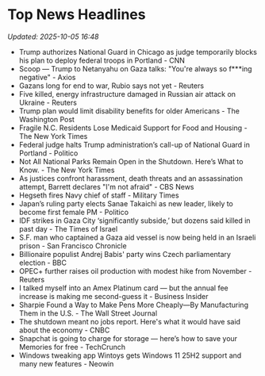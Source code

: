 # Top News Headlines

_Updated: 2025-10-05 16:48_

- Trump authorizes National Guard in Chicago as judge temporarily blocks his plan to deploy federal troops in Portland - CNN
- Scoop — Trump to Netanyahu on Gaza talks: "You're always so f***ing negative" - Axios
- Gazans long for end to war, Rubio says not yet - Reuters
- Five killed, energy infrastructure damaged in Russian air attack on Ukraine - Reuters
- Trump plan would limit disability benefits for older Americans - The Washington Post
- Fragile N.C. Residents Lose Medicaid Support for Food and Housing - The New York Times
- Federal judge halts Trump administration’s call-up of National Guard in Portland - Politico
- Not All National Parks Remain Open in the Shutdown. Here’s What to Know. - The New York Times
- As justices confront harassment, death threats and an assassination attempt, Barrett declares "I'm not afraid" - CBS News
- Hegseth fires Navy chief of staff - Military Times
- Japan’s ruling party elects Sanae Takaichi as new leader, likely to become first female PM - Politico
- IDF strikes in Gaza City ‘significantly subside,’ but dozens said killed in past day - The Times of Israel
- S.F. man who captained a Gaza aid vessel is now being held in an Israeli prison - San Francisco Chronicle
- Billionaire populist Andrej Babis' party wins Czech parliamentary election - BBC
- OPEC+ further raises oil production with modest hike from November - Reuters
- I talked myself into an Amex Platinum card — but the annual fee increase is making me second-guess it - Business Insider
- Sharpie Found a Way to Make Pens More Cheaply—By Manufacturing Them in the U.S. - The Wall Street Journal
- The shutdown meant no jobs report. Here's what it would have said about the economy - CNBC
- Snapchat is going to charge for storage — here’s how to save your Memories for free - TechCrunch
- Windows tweaking app Wintoys gets Windows 11 25H2 support and many new features - Neowin